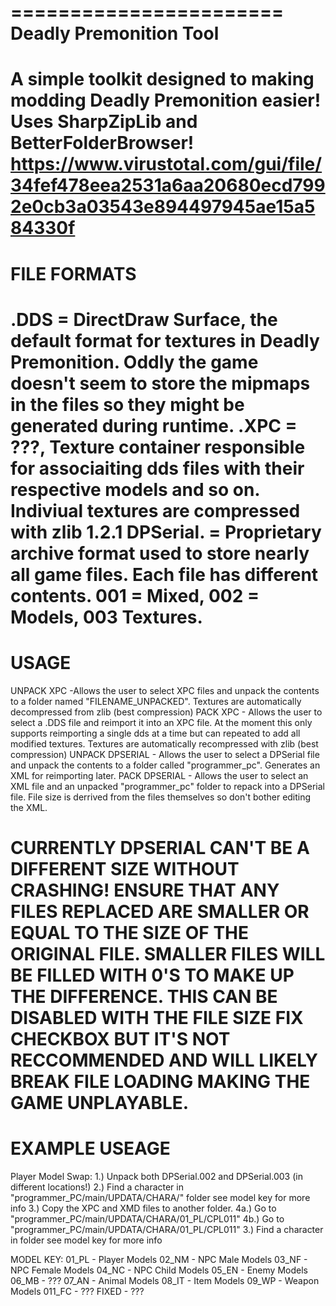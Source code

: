 =======================
Deadly Premonition Tool
=======================
A simple toolkit designed to making modding Deadly Premonition easier!
Uses SharpZipLib and BetterFolderBrowser!
https://www.virustotal.com/gui/file/34fef478eea2531a6aa20680ecd7992e0cb3a03543e894497945ae15a584330f
=======================
FILE FORMATS
=======================
.DDS = DirectDraw Surface, the default format for textures in Deadly Premonition. Oddly the game doesn't seem to store the mipmaps in the files so they might be generated during runtime.
.XPC = ???, Texture container responsible for associaiting dds files with their respective models and so on. Indiviual textures are compressed with zlib 1.2.1
DPSerial. = Proprietary archive format used to store nearly all game files. Each file has different contents. 001 = Mixed, 002 = Models, 003 Textures.
=======================
USAGE
=======================
UNPACK XPC -Allows the user to select XPC files and unpack the contents to a folder named "FILENAME_UNPACKED". Textures are automatically decompressed from zlib (best compression)
PACK XPC - Allows the user to select a .DDS file and reimport it into an XPC file. At the moment this only supports reimporting a single dds at a time but can repeated to add all modified textures. Textures are automatically recompressed with zlib (best compression)
UNPACK DPSERIAL - Allows the user to select a DPSerial file and unpack the contents to a folder called "programmer_pc". Generates an XML for reimporting later.
PACK DPSERIAL - Allows the user to select an XML file and an unpacked "programmer_pc" folder to repack into a DPSerial file. File size is derrived from the files themselves so don't bother editing the XML.

CURRENTLY DPSERIAL CAN'T BE A DIFFERENT SIZE WITHOUT CRASHING! ENSURE THAT ANY FILES REPLACED ARE SMALLER OR EQUAL TO THE SIZE OF THE ORIGINAL FILE.
SMALLER FILES WILL BE FILLED WITH 0'S TO MAKE UP THE DIFFERENCE. THIS CAN BE DISABLED WITH THE FILE SIZE FIX CHECKBOX BUT IT'S NOT RECCOMMENDED AND WILL LIKELY BREAK FILE LOADING MAKING THE GAME UNPLAYABLE.
=======================
EXAMPLE USEAGE
=======================
Player Model Swap: 
1.) Unpack both DPSerial.002 and DPSerial.003 (in different locations!)
2.) Find a character in "programmer_PC/main/UPDATA/CHARA/" folder see model key for more info
3.) Copy the XPC and XMD files to another folder.
4a.) Go to "programmer_PC/main/UPDATA/CHARA/01_PL/CPL011"
4b.) Go to "programmer_PC/main/UPDATA/CHARA/01_PL/CPL011"
3.) Find a character in  folder see model key for more info

MODEL KEY:
01_PL - Player Models
02_NM - NPC Male Models
03_NF - NPC Female Models
04_NC - NPC Child Models
05_EN - Enemy Models
06_MB - ???
07_AN - Animal Models
08_IT - Item Models
09_WP - Weapon Models
011_FC - ???
FIXED - ???
